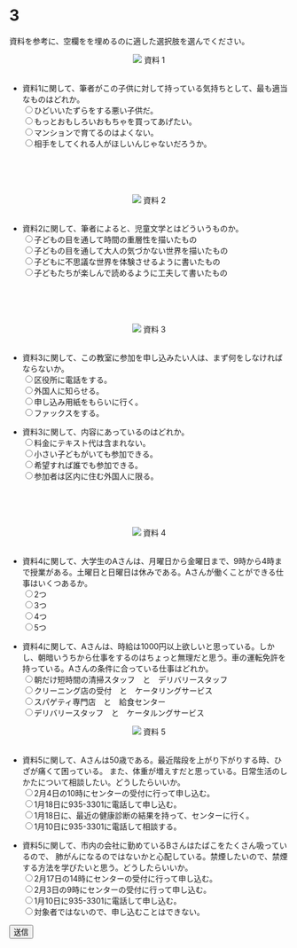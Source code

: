 
# 3

資料を参考に、空欄をを埋めるのに適した選択肢を選んでください。  
<div align="center">
<img src="imgs/27.png" />
資料 1
<br />
<br />
</div>

- 資料1に関して、筆者がこの子供に対して持っている気持ちとして、最も適当なものはどれか。  
<input type="radio" name="0" value="1">ひどいいたずらをする悪い子供だ。  
<input type="radio" name="0" value="2">もっとおもしろいおもちゃを買ってあげたい。  
<input type="radio" name="0" value="3">マンションで育てるのはよくない。  
<input type="radio" name="0" value="4">相手をしてくれる人がほしいんじゃないだろうか。  
<br />
<br />
<br />
<br />
<div align="center">
<img src="imgs/28.png" />
資料 2
<br />
<br />
</div>

- 資料2に関して、筆者によると、児童文学とはどういうものか。  
<input type="radio" name="1" value="1">子どもの目を通して時間の重層性を描いたもの  
<input type="radio" name="1" value="2">子どもの目を通して大人の気づかない世界を描いたもの  
<input type="radio" name="1" value="3">子どもに不思議な世界を体験させるように書いたもの  
<input type="radio" name="1" value="4">子どもたちが楽しんで読めるように工夫して書いたもの  
<br />
<br />
<br />
<br />
<div align="center">
<img src="imgs/38.png" />
資料 3
<br />
<br />
</div>

- 資料3に関して、この教室に参加を申し込みたい人は、まず何をしなければならないか。  
<input type="radio" name="2" value="1">区役所に電話をする。  
<input type="radio" name="2" value="2">外国人に知らせる。  
<input type="radio" name="2" value="3">申し込み用紙をもらいに行く。  
<input type="radio" name="2" value="4">ファックスをする。  

- 資料3に関して、内容にあっているのはどれか。  
<input type="radio" name="3" value="1">料金にテキスト代は含まれない。  
<input type="radio" name="3" value="2">小さい子どもがいても参加できる。  
<input type="radio" name="3" value="3">希望すれば誰でも参加できる。  
<input type="radio" name="3" value="4">参加者は区内に住む外国人に限る。  
<br />
<br />
<br />
<br />
<div align="center">
<img src="imgs/39_1.png" />
資料 4
<br />
<br />
</div>

- 資料4に関して、大学生のAさんは、月曜日から金曜日まで、9時から4時まで授業がある。土曜日と日曜日は休みである。Aさんが働くことができる仕事はいくつあるか。  
<input type="radio" name="4" value="1">2つ  
<input type="radio" name="4" value="2">3つ  
<input type="radio" name="4" value="3">4つ  
<input type="radio" name="4" value="4">5つ  

- 資料4に関して、Aさんは、時給は1000円以上欲しいと思っている。しかし、朝暗いうちから仕事をするのはちょっと無理だと思う。車の運転免許を持っている。Aさんの条件に合っている仕事はどれか。  
<input type="radio" name="5" value="1">朝だけ短時間の清掃スタッフ　と　デリバリースタッフ  
<input type="radio" name="5" value="2">クリーニング店の受付　と　ケータリングサービス  
<input type="radio" name="5" value="3">スパゲティ専門店　と　給食センター  
<input type="radio" name="5" value="4">デリバリースタッフ　と　ケータルングサービス  

<div align="center">
<img src="imgs/39_2.png" />
資料 5
<br />
<br />
</div>

- 資料5に関して、Aさんは50歳である。最近階段を上がり下がりする時、ひざが痛くて困っている。
また、体重が増えすだと思っている。日常生活のしかたについて相談したい。どうしたらいいか。  
<input type="radio" name="6" value="1">2月4日の10時にセンターの受付に行って申し込む。  
<input type="radio" name="6" value="2">1月18日に935-3301に電話して申し込む。  
<input type="radio" name="6" value="3">1月18日に、最近の健康診断の結果を持って、センターに行く。  
<input type="radio" name="6" value="4">1月10日に935-3301に電話して相談する。  

- 資料5に関して、市内の会社に勤めているBさんはたばこをたくさん吸っているので、
肺がんになるのではないかと心配している。禁煙したいので、禁煙する方法を学びたいと思う。どうしたらいいか。  
<input type="radio" name="7" value="1">2月17日の14時にセンターの受付に行って申し込む。  
<input type="radio" name="7" value="2">2月3日の9時にセンターの受付に行って申し込む。  
<input type="radio" name="7" value="3">1月10日に935-3301に電話して申し込む。  
<input type="radio" name="7" value="4">対象者ではないので、申し込むことはできない。  

<button type="button" onclick="location.href='./thanks'">送信</button>
